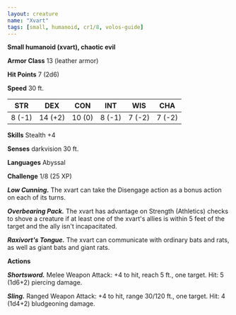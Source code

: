 ```yaml
---
layout: creature
name: "Xvart"
tags: [small, humanoid, cr1/8, volos-guide]
---
```


**Small humanoid (xvart), chaotic evil**

**Armor Class** 13 (leather armor)

**Hit Points** 7 (2d6)

**Speed** 30 ft.

|   STR   |   DEX   |   CON   |   INT   |   WIS   |   CHA   |
|:-----:|:-----:|:-----:|:-----:|:-----:|:-----:|
| 8 (-1) | 14 (+2) | 10 (0) | 8 (-1) | 7 (-2) | 7 (-2) |

**Skills** Stealth +4

**Senses** darkvision 30 ft.

**Languages** Abyssal

**Challenge** 1/8 (25 XP)

***Low Cunning.*** The xvart can take the Disengage action as a bonus action on each of its turns.

***Overbearing Pack.*** The xvart has advantage on Strength (Athletics) checks to shove a creature if at least one of the xvart's allies is within 5 feet of the target and the ally isn't incapacitated.

***Raxivort's Tongue.*** The xvart can communicate with ordinary bats and rats, as well as giant bats and giant rats.

**Actions**

***Shortsword.*** Melee Weapon Attack: +4 to hit, reach 5 ft., one target. Hit: 5 (1d6+2) piercing damage.

***Sling.*** Ranged Weapon Attack: +4 to hit, range 30/120 ft., one target. Hit: 4 (1d4+2) bludgeoning damage.

